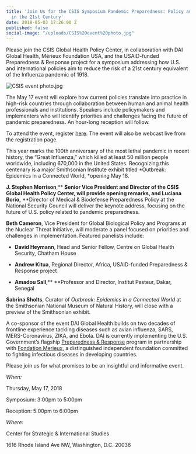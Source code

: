 ```yaml
---
title: 'Join Us for the CSIS Symposium Pandemic Preparedness: Policy and Practice
  in the 21st Century'
date: 2018-05-03 17:26:00 Z
published: false
social-image: "/uploads/CSIS%20event%20photo.jpg"
---
```


Please join the CSIS Global Health Policy Center, in collaboration with DAI Global Health, Mérieux Foundation USA, and the USAID-funded Preparedness & Response project for a symposium addressing how U.S. and international policies aim to reduce the risk of a 21st century equivalent of the Influenza pandemic of 1918.

![CSIS event photo.jpg](/uploads/CSIS%20event%20photo.jpg)

The May 17 event will explore how current policies translate into practice in high-risk countries through collaboration between human and animal health professionals and institutions. Speakers include policymakers and implementers who will identify priorities and challenges facing the future of pandemic preparedness. An hour-long reception will follow.

To attend the event, register [here](https://www.csis.org/events/pandemic-preparedness-policy-and-practice-21st-century). The event will also be webcast live from the registration page.

This year marks the 100th anniversary of the most lethal pandemic in recent history, the “Great Influenza,” which killed at least 50 million people worldwide, including 670,000 in the United States. Recognizing this centenary is a major Smithsonian Institute exhibit titled *Outbreak: Epidemics in a Connected World, *opening May 18.

**J. Stephen Morrison**,** **Senior Vice President and Director of the CSIS Global Health Policy Center, will provide opening remarks, and **Luciana Borio**,** **Director of Medical & Biodefense Preparedness Policy at the National Security Council will deliver the keynote address, focusing on the future of U.S. policy related to pandemic preparedness.

**Beth Cameron**, Vice President for Global Biological Policy and Programs at the Nuclear Threat Initiative, will moderate a panel focused on priorities and challenges in implementation. Featured panelists include:

* **David Heymann**, Head and Senior Fellow, Centre on Global Health Security, Chatham House

* **Andrew Kitua**, Regional Director, Africa, USAID-funded Preparedness & Response project

* **Amadou Sall**,** **Professor and Director, Institut Pasteur, Dakar, Senegal

**Sabrina Sholts**, Curator of *Outbreak: Epidemics in a Connected World* at the Smithsonian National Museum of Natural History, will close with a preview of the Smithsonian exhibit.

A co-sponsor of the event DAI Global Health builds on two decades of frontline experience tackling diseases such as avian influenza, SARS, MERS-Coronavirus, ZIKA, and Ebola. DAI is currently implementing the U.S. Government’s flagship [Preparedness & Response](http://preparednessandresponse.org/) program in partnership with [Fondation Merieux](https://www.fondation-merieux.org/en/), a distinguished independent foundation committed to fighting infectious diseases in developing countries.

Please join us for what promises to be an insightful and informative event.

*When:*

Thursday, May 17, 2018

Symposium: 3:00pm to 5:00pm

Reception: 5:00pm to 6:00pm

*Where:*

Center for Strategic & International Studies

1616 Rhode Island Ave NW, Washington, D.C. 20036